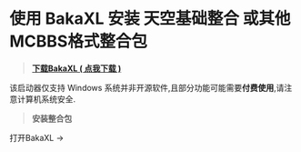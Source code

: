 # 使用 BakaXL 安装 天空基础整合 或其他MCBBS格式整合包  

> [**下载BakaXL ( 点我下载 )**](https://www.bakaxl.com/)


该启动器仅支持 Windows 系统并非开源软件,且部分功能可能需要**付费使用**,请注意计算机系统安全.


> **安装整合包**   


打开BakaXL -> 